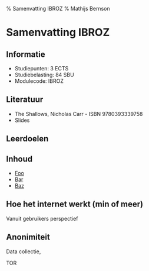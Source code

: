 % Samenvatting IBROZ
% Mathijs Bernson

# Samenvatting IBROZ

## Informatie

* Studiepunten: 3 ECTS
* Studiebelasting: 84 SBU
* Modulecode: IBROZ

## Literatuur

* The Shallows, Nicholas Carr - ISBN 9780393339758
* Slides


## Leerdoelen

## Inhoud

* [Foo](#foo)
* [Bar](#bar)
* [Baz](#baz)

## Hoe het internet werkt (min of meer)

Vanuit gebruikers perspectief

## Anonimiteit

Data collectie,

TOR